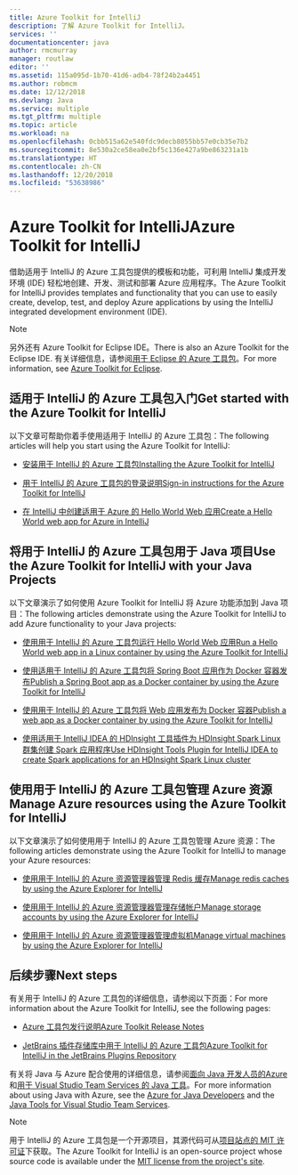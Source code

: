 ```yaml
---
title: Azure Toolkit for IntelliJ
description: 了解 Azure Toolkit for IntelliJ。
services: ''
documentationcenter: java
author: rmcmurray
manager: routlaw
editor: ''
ms.assetid: 115a095d-1b70-41d6-adb4-78f24b2a4451
ms.author: robmcm
ms.date: 12/12/2018
ms.devlang: Java
ms.service: multiple
ms.tgt_pltfrm: multiple
ms.topic: article
ms.workload: na
ms.openlocfilehash: 0cbb515a62e540fdc9decb8055bb57e0cb35e7b2
ms.sourcegitcommit: 8e530a2ce58ea0e2bf5c136e427a9be863231a1b
ms.translationtype: HT
ms.contentlocale: zh-CN
ms.lasthandoff: 12/20/2018
ms.locfileid: "53638986"
---
```

# <a name="azure-toolkit-for-intellij"></a><span data-ttu-id="ebf06-103">Azure Toolkit for IntelliJ</span><span class="sxs-lookup"><span data-stu-id="ebf06-103">Azure Toolkit for IntelliJ</span></span>
<span data-ttu-id="ebf06-104">借助适用于 IntelliJ 的 Azure 工具包提供的模板和功能，可利用 IntelliJ 集成开发环境 (IDE) 轻松地创建、开发、测试和部署 Azure 应用程序。</span><span class="sxs-lookup"><span data-stu-id="ebf06-104">The Azure Toolkit for IntelliJ provides templates and functionality that you can use to easily create, develop, test, and deploy Azure applications by using the IntelliJ integrated development environment (IDE).</span></span>

> [!NOTE]
> 
> <span data-ttu-id="ebf06-105">另外还有 Azure Toolkit for Eclipse IDE。</span><span class="sxs-lookup"><span data-stu-id="ebf06-105">There is also an Azure Toolkit for the Eclipse IDE.</span></span> <span data-ttu-id="ebf06-106">有关详细信息，请参阅[用于 Eclipse 的 Azure 工具包](../eclipse/azure-toolkit-for-eclipse.md)。</span><span class="sxs-lookup"><span data-stu-id="ebf06-106">For more information, see [Azure Toolkit for Eclipse](../eclipse/azure-toolkit-for-eclipse.md).</span></span>
> 

## <a name="get-started-with-the-azure-toolkit-for-intellij"></a><span data-ttu-id="ebf06-107">适用于 IntelliJ 的 Azure 工具包入门</span><span class="sxs-lookup"><span data-stu-id="ebf06-107">Get started with the Azure Toolkit for IntelliJ</span></span>
<span data-ttu-id="ebf06-108">以下文章可帮助你着手使用适用于 IntelliJ 的 Azure 工具包：</span><span class="sxs-lookup"><span data-stu-id="ebf06-108">The following articles will help you start using the Azure Toolkit for IntelliJ:</span></span>

* [<span data-ttu-id="ebf06-109">安装用于 IntelliJ 的 Azure 工具包</span><span class="sxs-lookup"><span data-stu-id="ebf06-109">Installing the Azure Toolkit for IntelliJ</span></span>](azure-toolkit-for-intellij-installation.md)

* [<span data-ttu-id="ebf06-110">用于 IntelliJ 的 Azure 工具包的登录说明</span><span class="sxs-lookup"><span data-stu-id="ebf06-110">Sign-in instructions for the Azure Toolkit for IntelliJ</span></span>](azure-toolkit-for-intellij-sign-in-instructions.md)

* [<span data-ttu-id="ebf06-111">在 IntelliJ 中创建适用于 Azure 的 Hello World Web 应用</span><span class="sxs-lookup"><span data-stu-id="ebf06-111">Create a Hello World web app for Azure in IntelliJ</span></span>](azure-toolkit-for-intellij-create-hello-world-web-app.md)

## <a name="use-the-azure-toolkit-for-intellij-with-your-java-projects"></a><span data-ttu-id="ebf06-112">将用于 IntelliJ 的 Azure 工具包用于 Java 项目</span><span class="sxs-lookup"><span data-stu-id="ebf06-112">Use the Azure Toolkit for IntelliJ with your Java Projects</span></span>
<span data-ttu-id="ebf06-113">以下文章演示了如何使用 Azure Toolkit for IntelliJ 将 Azure 功能添加到 Java 项目：</span><span class="sxs-lookup"><span data-stu-id="ebf06-113">The following articles demonstrate using the Azure Toolkit for IntelliJ to add Azure functionality to your Java projects:</span></span>

* [<span data-ttu-id="ebf06-114">使用用于 IntelliJ 的 Azure 工具包运行 Hello World Web 应用</span><span class="sxs-lookup"><span data-stu-id="ebf06-114">Run a Hello World web app in a Linux container by using the Azure Toolkit for IntelliJ</span></span>](azure-toolkit-for-intellij-hello-world-web-app-linux.md)

* [<span data-ttu-id="ebf06-115">使用适用于 IntelliJ 的 Azure 工具包将 Spring Boot 应用作为 Docker 容器发布</span><span class="sxs-lookup"><span data-stu-id="ebf06-115">Publish a Spring Boot app as a Docker container by using the Azure Toolkit for IntelliJ</span></span>](azure-toolkit-for-intellij-publish-spring-boot-docker-app.md)

* [<span data-ttu-id="ebf06-116">使用用于 IntelliJ 的 Azure 工具包将 Web 应用发布为 Docker 容器</span><span class="sxs-lookup"><span data-stu-id="ebf06-116">Publish a web app as a Docker container by using the Azure Toolkit for IntelliJ</span></span>](azure-toolkit-for-intellij-publish-as-docker-container.md)

* [<span data-ttu-id="ebf06-117">使用适用于 IntelliJ IDEA 的 HDInsight 工具插件为 HDInsight Spark Linux 群集创建 Spark 应用程序</span><span class="sxs-lookup"><span data-stu-id="ebf06-117">Use HDInsight Tools Plugin for IntelliJ IDEA to create Spark applications for an HDInsight Spark Linux cluster</span></span>](/azure/hdinsight/hdinsight-apache-spark-intellij-tool-plugin)

## <a name="manage-azure-resources-using-the-azure-toolkit-for-intellij"></a><span data-ttu-id="ebf06-118">使用用于 IntelliJ 的 Azure 工具包管理 Azure 资源</span><span class="sxs-lookup"><span data-stu-id="ebf06-118">Manage Azure resources using the Azure Toolkit for IntelliJ</span></span>
<span data-ttu-id="ebf06-119">以下文章演示了如何使用用于 IntelliJ 的 Azure 工具包管理 Azure 资源：</span><span class="sxs-lookup"><span data-stu-id="ebf06-119">The following articles demonstrate using the Azure Toolkit for IntelliJ to manage your Azure resources:</span></span>

* [<span data-ttu-id="ebf06-120">使用用于 IntelliJ 的 Azure 资源管理器管理 Redis 缓存</span><span class="sxs-lookup"><span data-stu-id="ebf06-120">Manage redis caches by using the Azure Explorer for IntelliJ</span></span>](azure-toolkit-for-intellij-managing-redis-caches-using-azure-explorer.md)

* [<span data-ttu-id="ebf06-121">使用用于 IntelliJ 的 Azure 资源管理器管理存储帐户</span><span class="sxs-lookup"><span data-stu-id="ebf06-121">Manage storage accounts by using the Azure Explorer for IntelliJ</span></span>](azure-toolkit-for-intellij-managing-virtual-machines-using-azure-explorer.md)

* [<span data-ttu-id="ebf06-122">使用用于 IntelliJ 的 Azure 资源管理器管理虚拟机</span><span class="sxs-lookup"><span data-stu-id="ebf06-122">Manage virtual machines by using the Azure Explorer for IntelliJ</span></span>](azure-toolkit-for-intellij-managing-storage-accounts-using-azure-explorer.md)

## <a name="next-steps"></a><span data-ttu-id="ebf06-123">后续步骤</span><span class="sxs-lookup"><span data-stu-id="ebf06-123">Next steps</span></span>

<span data-ttu-id="ebf06-124">有关用于 IntelliJ 的 Azure 工具包的详细信息，请参阅以下页面：</span><span class="sxs-lookup"><span data-stu-id="ebf06-124">For more information about the Azure Toolkit for IntelliJ, see the following pages:</span></span>

* [<span data-ttu-id="ebf06-125">Azure 工具包发行说明</span><span class="sxs-lookup"><span data-stu-id="ebf06-125">Azure Toolkit Release Notes</span></span>](https://github.com/Microsoft/azure-tools-for-java/releases)

* [<span data-ttu-id="ebf06-126">JetBrains 插件存储库中用于 IntelliJ 的 Azure 工具包</span><span class="sxs-lookup"><span data-stu-id="ebf06-126">Azure Toolkit for IntelliJ in the JetBrains Plugins Repository</span></span>](https://plugins.jetbrains.com/plugin/8053-azure-toolkit-for-intellij)

<span data-ttu-id="ebf06-127">有关将 Java 与 Azure 配合使用的详细信息，请参阅[面向 Java 开发人员的Azure](https://docs.microsoft.com/java/azure/) 和[用于 Visual Studio Team Services 的 Java 工具](/azure/devops/java/)。</span><span class="sxs-lookup"><span data-stu-id="ebf06-127">For more information about using Java with Azure, see the [Azure for Java Developers](https://docs.microsoft.com/java/azure/) and the [Java Tools for Visual Studio Team Services](/azure/devops/java/).</span></span>

> [!NOTE]
> 
> <span data-ttu-id="ebf06-128">用于 IntelliJ 的 Azure 工具包是一个开源项目，其源代码可从[项目站点的 MIT 许可证](https://github.com/microsoft/azure-tools-for-java)下获取。</span><span class="sxs-lookup"><span data-stu-id="ebf06-128">The Azure Toolkit for IntelliJ is an open-source project whose source code is available under the [MIT license from the project's site](https://github.com/microsoft/azure-tools-for-java).</span></span>
> 

<!-- [!INCLUDE [azure-toolkit-for-intellij-additional-resources](../includes/azure-toolkit-for-intellij-additional-resources.md)] -->

<!-- URL List -->

[Azure for Java Developers]: https://docs.microsoft.com/java/azure/

<!-- Temporarily Deprecated URLs -->

<!-- [Debug a Java Web App on Azure in IntelliJ]: ./app-service-web/app-service-web-debug-java-web-app-in-intellij.md -->
